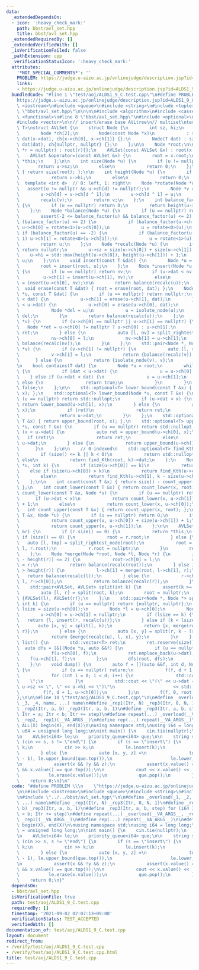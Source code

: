 ```yaml
---
data:
  _extendedDependsOn:
  - icon: ':heavy_check_mark:'
    path: bbst/avl_set.hpp
    title: bbst/avl_set.hpp
  _extendedRequiredBy: []
  _extendedVerifiedWith: []
  _isVerificationFailed: false
  _pathExtension: cpp
  _verificationStatusIcon: ':heavy_check_mark:'
  attributes:
    '*NOT_SPECIAL_COMMENTS*': ''
    PROBLEM: https://judge.u-aizu.ac.jp/onlinejudge/description.jsp?id=ALDS1_9_C
    links:
    - https://judge.u-aizu.ac.jp/onlinejudge/description.jsp?id=ALDS1_9_C
  bundledCode: "#line 1 \"test/aoj/ALDS1_9_C.test.cpp\"\n#define PROBLEM \\\n    \"\
    https://judge.u-aizu.ac.jp/onlinejudge/description.jsp?id=ALDS1_9_C\"\n\n#include\
    \ <iostream>\n#include <queue>\n#include <string>\n#include <tuple>\n\n#line 1\
    \ \"bbst/avl_set.hpp\"\n\n\n\n#include <algorithm>\n#include <cassert>\n#include\
    \ <functional>\n#line 8 \"bbst/avl_set.hpp\"\n#include <optional>\n#include <utility>\n\
    #include <vector>\n\n// insert/erase base AVLtree\n// multiset\ntemplate <class\
    \ T>\nstruct AVLSet {\n    struct Node {\n        int sz, hi;\n        T dat;\n\
    \        Node *ch[2];\n        Node(const Node *x)\n            : sz(x->sz), hi(x->hi),\
    \ dat(x->dat), ch{x->ch[0], x->ch[1]} {};\n        Node(T dat) : sz(1), hi(1),\
    \ dat(dat), ch{nullptr, nullptr} {};\n    };\n\n    Node *root;\n\n    AVLSet(Node\
    \ *r = nullptr) : root(r){};\n    AVLSet(const AVLSet &x) : root(x.root){};\n\
    \    AVLSet &operator=(const AVLSet &x) {\n        root = x.root;\n        return\
    \ *this;\n    };\n\n    int size(Node *u) {\n        if (u != nullptr)\n     \
    \       return u->sz;\n        else\n            return 0;\n    };\n    int size()\
    \ { return size(root); };\n\n    int height(Node *u) {\n        if (u != nullptr)\n\
    \            return u->hi;\n        else\n            return 0;\n    };\n\n  \
    \  template <int d>  // 0: left, 1: right\n    Node *rotate(Node *u) {\n     \
    \   assert(u != nullptr && u->ch[d] != nullptr);\n        Node *v = u->ch[d];\n\
    \        u->ch[d] = v->ch[d ^ 1];\n        v->ch[d ^ 1] = u;\n        recalc(u);\n\
    \        recalc(v);\n        return v;\n    };\n    int balance_factor(Node *u)\
    \ {\n        if (u == nullptr) return 0;\n        return height(u->ch[0]) - height(u->ch[1]);\n\
    \    };\n    Node *balance(Node *u) {\n        if (u == nullptr) return nullptr;\n\
    \        assert(-2 <= balance_factor(u) && balance_factor(u) <= 2);\n        if\
    \ (balance_factor(u) == 2) {\n            if (balance_factor(u->ch[0]) == -1)\
    \ u->ch[0] = rotate<1>(u->ch[0]);\n            u = rotate<0>(u);\n        } else\
    \ if (balance_factor(u) == -2) {\n            if (balance_factor(u->ch[1]) ==\
    \ 1) u->ch[1] = rotate<0>(u->ch[1]);\n            u = rotate<1>(u);\n        }\n\
    \        return u;\n    };\n    Node *recalc(Node *u) {\n        if (u == nullptr)\
    \ return nullptr;\n        u->sz = size(u->ch[0]) + size(u->ch[1]) + 1;\n    \
    \    u->hi = std::max(height(u->ch[0]), height(u->ch[1])) + 1;\n        return\
    \ u;\n    };\n\n    void insert(const T &dat) {\n        Node *u = new Node(dat);\n\
    \        root = insert(root, u);\n    };\n    Node *insert(Node *u, Node *nv)\
    \ {\n        if (u == nullptr) return nv;\n        if (u->dat < nv->dat)\n   \
    \         u->ch[1] = insert(u->ch[1], nv);\n        else\n            u->ch[0]\
    \ = insert(u->ch[0], nv);\n\n        return balance(recalc(u));\n    };\n\n  \
    \  void erase(const T &dat) { root = erase(root, dat); };\n    Node *erase(Node\
    \ *u, const T &dat) {\n        if (u == nullptr) return nullptr;\n        if (u->dat\
    \ < dat) {\n            u->ch[1] = erase(u->ch[1], dat);\n        } else if (dat\
    \ < u->dat) {\n            u->ch[0] = erase(u->ch[0], dat);\n        } else {\n\
    \            Node *del = u;\n            u = isolate_node(u);\n            delete\
    \ del;\n        }\n        return balance(recalc(u));\n    };\n    Node *isolate_node(Node\
    \ *u) {\n        if (u->ch[0] == nullptr || u->ch[1] == nullptr) {\n         \
    \   Node *ret = u->ch[0] != nullptr ? u->ch[0] : u->ch[1];\n            return\
    \ ret;\n        } else {\n            auto [l, nv] = split_rightest_node(u->ch[0]);\n\
    \            nv->ch[0] = l;\n            nv->ch[1] = u->ch[1];\n            return\
    \ balance(recalc(nv));\n        }\n    };\n    std::pair<Node *, Node *> split_rightest_node(Node\
    \ *v) {\n        if (v->ch[1] != nullptr) {\n            auto [l, ret] = split_rightest_node(v->ch[1]);\n\
    \            v->ch[1] = l;\n            return {balance(recalc(v)), ret};\n  \
    \      } else {\n            return {isolate_node(v), v};\n        }\n    };\n\
    \n    bool contains(T dat) {\n        Node *u = root;\n        while (u != nullptr)\
    \ {\n            if (dat < u->dat) {\n                u = u->ch[0];\n        \
    \    } else if (u->dat < dat) {\n                u = u->ch[1];\n            }\
    \ else {\n                return true;\n            }\n        }\n        return\
    \ false;\n    };\n\n    std::optional<T> lower_bound(const T &x) { return lower_bound(root,\
    \ x); };\n    std::optional<T> lower_bound(Node *u, const T &x) {\n        if\
    \ (u == nullptr) return std::nullopt;\n        if (u->dat < x) {\n           \
    \ return lower_bound(u->ch[1], x);\n        } else {\n            auto ret = lower_bound(u->ch[0],\
    \ x);\n            if (ret)\n                return ret;\n            else\n \
    \               return u->dat;\n        }\n    };\n    std::optional<T> upper_bound(const\
    \ T &x) { return upper_bound(root, x); };\n    std::optional<T> upper_bound(Node\
    \ *u, const T &x) {\n        if (u == nullptr) return std::nullopt;\n        if\
    \ (x < u->dat) {\n            auto ret = upper_bound(u->ch[0], x);\n         \
    \   if (ret)\n                return ret;\n            else\n                return\
    \ u->dat;\n        } else {\n            return upper_bound(u->ch[1], x);\n  \
    \      }\n    };\n\n    // 0-indexed\n    std::optional<T> find_Kth(int k) {\n\
    \        if (size() <= k || k < 0)\n            return std::nullopt;\n       \
    \ else\n            return find_Kth(root, k)->dat;\n    };\n    Node *find_Kth(Node\
    \ *u, int k) {\n        if (size(u->ch[0]) == k)\n            return u;\n    \
    \    else if (size(u->ch[0]) > k)\n            return find_Kth(u->ch[0], k);\n\
    \        else\n            return find_Kth(u->ch[1], k - size(u->ch[0]) - 1);\n\
    \    };\n\n    int count(const T &x) { return size() - count_upper(x) - count_lower(x);\
    \ };\n    int count_lower(const T &x) { return count_lower(x, root); };\n    int\
    \ count_lower(const T &x, Node *u) {\n        if (u == nullptr) return 0;\n  \
    \      if (u->dat < x)\n            return count_lower(x, u->ch[1]) + size(u->ch[0])\
    \ + 1;\n        else\n            return count_lower(x, u->ch[0]);\n    };\n \
    \   int count_upper(const T &x) { return count_upper(x, root); };\n    int count_upper(const\
    \ T &x, Node *u) {\n        if (u == nullptr) return 0;\n        if (x < u->dat)\n\
    \            return count_upper(x, u->ch[0]) + size(u->ch[1]) + 1;\n        else\n\
    \            return count_upper(x, u->ch[1]);\n    };\n\n    AVLSet &merge_with(AVLSet\
    \ &r) {\n        if (r.size() == 0) {\n            return *this;\n        } else\
    \ if (size() == 0) {\n            root = r.root;\n        } else {\n         \
    \   auto [l, tmp] = split_rightest_node(root);\n            root = merge(tmp,\
    \ l, r.root);\n            r.root = nullptr;\n        }\n        return *this;\n\
    \    };\n    Node *merge(Node *root, Node *l, Node *r) {\n        if (abs(height(l)\
    \ - height(r)) <= 2) {\n            root->ch[0] = l;\n            root->ch[1]\
    \ = r;\n            return balance(recalc(root));\n        } else if (height(l)\
    \ > height(r)) {\n            l->ch[1] = merge(root, l->ch[1], r);\n         \
    \   return balance(recalc(l));\n        } else {\n            r->ch[0] = merge(root,\
    \ l, r->ch[0]);\n            return balance(recalc(r));\n        }\n    };\n\n\
    \    std::pair<AVLSet, AVLSet> split(int k) {\n        assert(k >= 0 && k <= size());\n\
    \        auto [l, r] = split(root, k);\n        root = nullptr;\n        return\
    \ {AVLSet(l), AVLSet(r)};\n    };\n    std::pair<Node *, Node *> split(Node *u,\
    \ int k) {\n        if (u == nullptr) return {nullptr, nullptr};\n        int\
    \ lsize = size(u->ch[0]);\n        Node *l = u->ch[0];\n        Node *r = u->ch[1];\n\
    \        u->ch[0] = u->ch[1] = nullptr;\n        if (lsize == k) {\n         \
    \   return {l, insert(r, recalc(u))};\n        } else if (k < lsize) {\n     \
    \       auto [x, y] = split(l, k);\n            return {x, merge(recalc(u), y,\
    \ r)};\n        } else {\n            auto [x, y] = split(r, k - lsize - 1);\n\
    \            return {merge(recalc(u), l, x), y};\n        }\n    };\n\n    std::vector<T>\
    \ list() {\n        std::vector<T> ret;\n        ret.reserve(size());\n      \
    \  auto dfs = [&](Node *u, auto &&f) {\n            if (u == nullptr) return;\n\
    \            f(u->ch[0], f);\n            ret.emplace_back(u->dat);\n        \
    \    f(u->ch[1], f);\n        };\n        dfs(root, dfs);\n        return ret;\n\
    \    };\n    void dump() {\n        auto f = [](auto &&f, int d, Node *u) -> void\
    \ {\n            if (u == nullptr) return;\n            f(f, d + 1, u->ch[1]);\n\
    \            for (int i = 0; i < d; i++) {\n                std::cout << \"  \
    \    \";\n            }\n            std::cout << \"(\" << u->dat << \", \" <<\
    \ u->sz << \", \" << u->hi << \")\"\n                      << std::endl;\n   \
    \         f(f, d + 1, u->ch[0]);\n        };\n        f(f, 0, root);\n    };\n\
    };\n\n\n#line 10 \"test/aoj/ALDS1_9_C.test.cpp\"\n\n#define _overload(_1, _2,\
    \ _3, _4, name, ...) name\n#define _rep1(Itr, N) _rep3(Itr, 0, N, 1)\n#define\
    \ _rep2(Itr, a, b) _rep3(Itr, a, b, 1)\n#define _rep3(Itr, a, b, step) for (i64\
    \ Itr = a; Itr < b; Itr += step)\n#define repeat(...) _overload(__VA_ARGS__, _rep3,\
    \ _rep2, _rep1)(__VA_ARGS__)\n#define rep(...) repeat(__VA_ARGS__)\n\n#define\
    \ ALL(X) begin(X), end(X)\n\nusing namespace std;\nusing i64 = long long;\nusing\
    \ u64 = unsigned long long;\n\nint main() {\n    cin.tie(nullptr);\n    ios::sync_with_stdio(false);\n\
    \n    AVLSet<i64> le;\n    priority_queue<i64> que;\n\n    string s;\n    while\
    \ (cin >> s, s != \"end\") {\n        if (s == \"insert\") {\n            i64\
    \ k;\n            cin >> k;\n            le.insert(k);\n            que.push(k);\n\
    \        } else {\n            auto [x, y, z] =\n                tuple(le.find_Kth(le.size()\
    \ - 1), le.upper_bound(que.top()),\n                      le.lower_bound(que.top()));\n\
    \n            assert(x && !y && z);\n            assert(x.value() == z.value()\
    \ && x.value() == que.top());\n\n            cout << x.value() << '\\n';\n\n \
    \           le.erase(x.value());\n            que.pop();\n        }\n    }\n\n\
    \    return 0;\n}\n"
  code: "#define PROBLEM \\\n    \"https://judge.u-aizu.ac.jp/onlinejudge/description.jsp?id=ALDS1_9_C\"\
    \n\n#include <iostream>\n#include <queue>\n#include <string>\n#include <tuple>\n\
    \n#include \"../../bbst/avl_set.hpp\"\n\n#define _overload(_1, _2, _3, _4, name,\
    \ ...) name\n#define _rep1(Itr, N) _rep3(Itr, 0, N, 1)\n#define _rep2(Itr, a,\
    \ b) _rep3(Itr, a, b, 1)\n#define _rep3(Itr, a, b, step) for (i64 Itr = a; Itr\
    \ < b; Itr += step)\n#define repeat(...) _overload(__VA_ARGS__, _rep3, _rep2,\
    \ _rep1)(__VA_ARGS__)\n#define rep(...) repeat(__VA_ARGS__)\n\n#define ALL(X)\
    \ begin(X), end(X)\n\nusing namespace std;\nusing i64 = long long;\nusing u64\
    \ = unsigned long long;\n\nint main() {\n    cin.tie(nullptr);\n    ios::sync_with_stdio(false);\n\
    \n    AVLSet<i64> le;\n    priority_queue<i64> que;\n\n    string s;\n    while\
    \ (cin >> s, s != \"end\") {\n        if (s == \"insert\") {\n            i64\
    \ k;\n            cin >> k;\n            le.insert(k);\n            que.push(k);\n\
    \        } else {\n            auto [x, y, z] =\n                tuple(le.find_Kth(le.size()\
    \ - 1), le.upper_bound(que.top()),\n                      le.lower_bound(que.top()));\n\
    \n            assert(x && !y && z);\n            assert(x.value() == z.value()\
    \ && x.value() == que.top());\n\n            cout << x.value() << '\\n';\n\n \
    \           le.erase(x.value());\n            que.pop();\n        }\n    }\n\n\
    \    return 0;\n}"
  dependsOn:
  - bbst/avl_set.hpp
  isVerificationFile: true
  path: test/aoj/ALDS1_9_C.test.cpp
  requiredBy: []
  timestamp: '2021-09-02 02:07:13+09:00'
  verificationStatus: TEST_ACCEPTED
  verifiedWith: []
documentation_of: test/aoj/ALDS1_9_C.test.cpp
layout: document
redirect_from:
- /verify/test/aoj/ALDS1_9_C.test.cpp
- /verify/test/aoj/ALDS1_9_C.test.cpp.html
title: test/aoj/ALDS1_9_C.test.cpp
---
```

